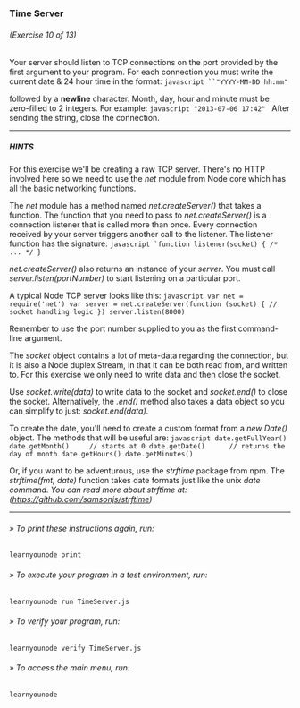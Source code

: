 ### Time Server
###### (Exercise 10 of 13)
Your server should listen to TCP connections on the port provided by the first argument to your program. For each connection you must write the current date & 24 hour time in the format:
    ```javascript
    ``"YYYY-MM-DD hh:mm"
     ```

followed by a __newline__ character. Month, day, hour and minute must be zero-filled to 2 integers. For example:
    ```javascript
    "2013-07-06 17:42"
    ```
After sending the string, close the connection.

___
##### HINTS
For this exercise we'll be creating a raw TCP server. There's no HTTP involved here so we need to use the *net* module from Node core which has all the basic networking functions.

The *net* module has a method named *net.createServer()* that takes a function. The function that you need to pass to *net.createServer()* is a connection listener that is called more than once. Every connection received by your server triggers another call to the listener. The listener function has the signature:
    ```javascript
  `function listener(socket) { /* ... */ }
    ```

*net.createServer()* also returns an instance of your *server*. You must call *server.listen(portNumber)* to start listening on a particular port.

A typical Node TCP server looks like this:
    ```javascript
    var net = require('net')
    var server = net.createServer(function (socket) {
      // socket handling logic
      })
      server.listen(8000)
      ```

Remember to use the port number supplied to you as the first command-line argument.

The *socket* object contains a lot of meta-data regarding the connection, but it is also a Node duplex Stream, in that it can be both read from, and written to. For this exercise we only need to write data and then close the socket.

Use *socket.write(data)* to write data to the socket and *socket.end()* to close the socket. Alternatively, the *.end()* method also takes a data object so you can simplify to just: *socket.end(data)*.

To create the date, you'll need to create a custom format from a *new Date()* object. The methods that will be useful are:
    ```javascript
    date.getFullYear()
    date.getMonth()     // starts at 0
    date.getDate()      // returns the day of month
    date.getHours()
    date.getMinutes()
    ```

Or, if you want to be adventurous, use the *strftime* package from npm. The *strftime(fmt, date)* function takes date formats just like the unix *date command. You can read more about strftime at: (https://github.com/samsonjs/strftime)*

___
###### » To print these instructions again, run:
    learnyounode print
###### » To execute your program in a test environment, run:
    learnyounode run TimeServer.js
###### » To verify your program, run:
    learnyounode verify TimeServer.js
###### » To access the main menu, run:
    learnyounode
